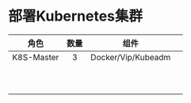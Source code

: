 # 部署Kubernetes集群

| 角色 | 数量 | 组件 |  |
| :---: | :---: | :---: | :---: |
| K8S-Master | 3 | Docker/Vip/Kubeadm |  |
|  |  |  |  |
|  |  |  |  |
|  |  |  |  |
|  |  |  |  |
|  |  |  |  |
|  |  |  |  |
|  |  |  |  |
|  |  |  |  |
|  |  |  |  |
|  |  |  |  |



